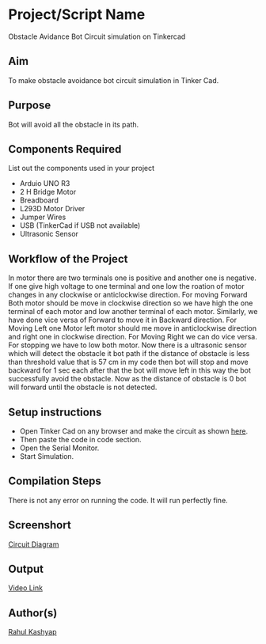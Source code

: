 # Project/Script Name
Obstacle Avidance Bot Circuit simulation on Tinkercad

## Aim

To make obstacle avoidance bot circuit simulation in Tinker Cad.


## Purpose

Bot will avoid all the obstacle in its path.


## Components Required

List out the components used in your project
* Arduio UNO R3
* 2 H Bridge Motor
* Breadboard
* L293D Motor Driver
* Jumper Wires
* USB (TinkerCad if USB not available)
* Ultrasonic Sensor

## Workflow of the Project
In motor there are two terminals one is positive and another one is negative.
If one give high voltage to one terminal and one low the roation of motor changes in any clockwise or anticlockwise direction.
For moving Forward Both motor should be move in clockwise direction so we have high the one terminal of each motor and low another terminal of each motor.
Similarly, we have done vice versa of Forward to move it in Backward direction.
For Moving Left one Motor left motor should me move in anticlockwise direction and right one in clockwise direction.
For Moving Right we can do vice versa.
For stopping we have to low both motor.
Now there is a ultrasonic sensor which will detect the obstacle it bot path if the distance of obstacle is less than threshold value that is 57 cm in my code
then bot will stop and move backward for 1 sec each after that the bot will move left in this way the bot successfully avoid the obstacle. 
Now as the distance of obstacle is 0 bot will forward until the obstacle is not detected.


## Setup instructions

* Open Tinker Cad on any browser and make the circuit as shown [here](https://github.com/rk18venom/IoT-Spot/blob/RC_car_circuit/Arduino/RC%20car%20circuit/Images/RC_car_circuit_image.png).
* Then paste the code in code section.
* Open the Serial Monitor.
* Start Simulation.

## Compilation Steps
There is not any error on running the code. It will run perfectly fine.

## Screenshort
[Circuit Diagram](https://github.com/rk18venom/IoT-Spot/blob/Obstacle-Avoidance/Arduino/Obstacle%20Avoidance%20Bot%20Circuit/Images/circuit_image.png)

## Output

[Video Link](https://github.com/rk18venom/IoT-Spot/tree/Obstacle-Avoidance/Arduino/Obstacle%20Avoidance%20Bot%20Circuit/Videos)

## Author(s)

[Rahul Kashyap](https://github.com/rk18venom)

